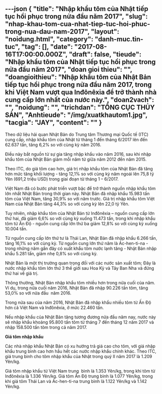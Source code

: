 ---json
{
    "title": "Nhập khẩu tôm của Nhật tiếp tục hồi phục trong nửa đầu năm 2017",
    "slug": "nhap-khau-tom-cua-nhat-tiep-tuc-hoi-phuc-trong-nua-dau-nam-2017",
    "layout": "noidung.html",
    "category": "danh-muc.tin-tuc",
    "tag": [],
    "date": "2017-08-16T17:00:00.000Z",
    "draft": false,
    "tieude": "Nhập khẩu tôm của Nhật tiếp tục hồi phục trong nửa đầu năm 2017",
    "doan gioi thieu": "",
    "doangioithieu": "Nhập khẩu tôm của Nhật Bản tiếp tục hồi phục trong nửa đầu năm 2017, trong khi Việt Nam vượt qua Inđônêxia để trở thành nhà cung cấp lớn nhất của nước này.",
    "doan2vach": "",
    "noidung": "",
    "trichdan": "TỔNG CỤC THỦY SẢN",
    "Anhtieude": "/img/xuatkhautom1.jpg",
    "tacgia": "JAY",
    "__content__": ""
}
---
<p><span style="font-size:14px">Theo dữ liệu hải quan Nhật Bản do Trung t&acirc;m Thương mại Quốc tế (ITC) cung cấp, nhập khẩu t&ocirc;m của Nhật từ th&aacute;ng 1 đến th&aacute;ng 6/2017 l&ecirc;n đến 62.637 tấn, tăng 6,2% so với c&ugrave;ng kỳ năm 2016.</span></p>

<p><span style="font-size:14px">Điều n&agrave;y bắt nguồn từ sự gia tăng nhập khẩu v&agrave;o năm 2016, sau khi nhập khẩu t&ocirc;m của Nhật Bản giảm mỗi năm từ giữa năm 2012 đến năm 2015.</span></p>

<p><span style="font-size:14px">Theo ITC, do gi&aacute; t&ocirc;m cao hơn, gi&aacute; trị nhập khẩu t&ocirc;m của Nhật Bản đ&atilde; tăng hơn mức tăng khối lượng - tăng 12,1% so với c&ugrave;ng kỳ năm ngo&aacute;i l&ecirc;n 75,8 tỷ Y&ecirc;n (691,2 triệu USD) trong giai đoạn từ th&aacute;ng 1 &ndash; 6/2017.</span></p>

<p><span style="font-size:14px">Việt Nam đ&atilde; c&oacute; bước ph&aacute;t triển vượt bậc để trở th&agrave;nh nguồn nhập khẩu t&ocirc;m lớn nhất Nhật Bản trong thời gian n&agrave;y. Nhật Bản đ&atilde; nhập khẩu 15.983 tấn t&ocirc;m của Việt Nam, tăng 30,9% so với năm trước. Gi&aacute; trị nhập khẩu t&ocirc;m Việt Nam của Nhật Bản tăng 44,3% so với c&ugrave;ng kỳ l&ecirc;n 22,0 tỷ Y&ecirc;n.</span></p>

<p><span style="font-size:14px">Tuy nhi&ecirc;n, nhập khẩu t&ocirc;m của Nhật Bản từ Inđ&ocirc;n&ecirc;xia &ndash; nguồn cung cấp lớn thứ hai, đ&atilde; giảm 6,6% so với c&ugrave;ng kỳ xuống 11.473 tấn, trong khi nhập khẩu t&ocirc;m từ Ấn Độ - nguồn cung cấp lớn thứ ba giảm 12,8% so với c&ugrave;ng kỳ xuống 10.004 tấn.</span></p>

<p><span style="font-size:14px">Từ nguồn cung cấp lớn thứ tư l&agrave; Th&aacute;i Lan, Nhật Bản đ&atilde; nhập khẩu 6.266 tấn, tăng 16,1% so với c&ugrave;ng kỳ. Từ nguồn cung lớn thứ năm l&agrave; &Aacute;c-hen-ti-na - trong những năm gần đ&acirc;y c&oacute; xuất khẩu t&ocirc;m nước lạnh tăng - Nhật Bản nhập khẩu 5.281 tấn, giảm nhẹ 0,8% so với c&ugrave;ng kỳ.</span></p>

<p><span style="font-size:14px">Nhật Bản l&agrave; một thị trường quan trọng đối với c&aacute;c nước sản xuất t&ocirc;m; Đ&acirc;y l&agrave; nước nhập khẩu t&ocirc;m lớn thứ 3 thế giới sau Hoa Kỳ v&agrave; T&acirc;y Ban Nha v&agrave; đứng thứ hai về gi&aacute; trị.</span></p>

<p><span style="font-size:14px">Th&ocirc;ng thường, Nhật Bản nhập khẩu t&ocirc;m nhiều hơn trong nửa cuối của năm. V&iacute; dụ, trong nửa cuối năm 2016, Nhật Bản đ&atilde; nhập 90.226 tấn t&ocirc;m, tăng 53,0% so với nửa đầu &nbsp;năm 2016.</span></p>

<p><span style="font-size:14px">Trong nửa sau của năm 2016, Nhật Bản đ&atilde; nhập khẩu nhiều t&ocirc;m từ Ấn Độ hơn cả Việt Nam v&agrave; Inđ&ocirc;n&ecirc;xia, ở mức 22.460 tấn.</span></p>

<p><span style="font-size:14px">Nếu nhập khẩu của Nhật Bản tăng tương đương nửa đầu năm nay, nước n&agrave;y sẽ nhập khẩu khoảng 95.800 tấn t&ocirc;m từ th&aacute;ng 7 đến th&aacute;ng 12 năm 2017 v&agrave; nhập 158.500 tấn t&ocirc;m trong cả năm 2017.</span></p>

<p><span style="font-size:14px"><strong>Gi&aacute; t&ocirc;m nhập khẩu</strong></span></p>

<p><span style="font-size:14px">C&aacute;c nh&agrave; nhập khẩu Nhật Bản c&oacute; xu hướng trả gi&aacute; cao cho t&ocirc;m, với gi&aacute; nhập khẩu trung b&igrave;nh cao hơn hầu hết c&aacute;c nước nhập khẩu ch&iacute;nh kh&aacute;c. Theo ITC, gi&aacute; trung b&igrave;nh cho t&ocirc;m nhập khẩu của Nhật trong qu&yacute; II năm 2017 l&agrave; 1.209 Y&ecirc;n/kg.</span></p>

<p><span style="font-size:14px">Gi&aacute; t&ocirc;m nhập khẩu từ Việt Nam trung&nbsp; b&igrave;nh l&agrave; 1.353 Y&ecirc;n/kg, trong khi t&ocirc;m từ Inđ&ocirc;n&ecirc;xia l&agrave; 1.336 Y&ecirc;n/kg. Gi&aacute; t&ocirc;m Ấn Độ trung b&igrave;nh l&agrave; 1.077 Y&ecirc;n/kg, trong khi gi&aacute; t&ocirc;m Th&aacute;i Lan v&agrave; &Aacute;c-hen-ti-na trung b&igrave;nh l&agrave; 1.122 Y&ecirc;n/kg v&agrave; 1.142 Y&ecirc;n/kg.</span></p>
